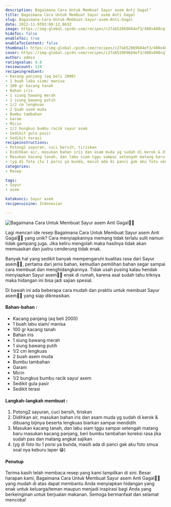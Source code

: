 ```yaml
---
description: Bagaimana Cara Untuk Membuat Sayur asem Anti Gagal"
title: Bagaimana Cara Untuk Membuat Sayur asem Anti Gagal
slug: Bagaimana-Cara-Untuk-Membuat-Sayur-asem-Anti-Gagal
date: 2022-11-9T03:09:12.063Z
image: https://img-global.cpcdn.com/recipes/c27ab52069684ef3/400x400cq70/photo.jpg
hideToc: false
enableToc: true
enableTocContent: false
thumbnail: https://img-global.cpcdn.com/recipes/c27ab52069684ef3/400x400cq70/photo.jpg
cover: https://img-global.cpcdn.com/recipes/c27ab52069684ef3/400x400cq70/photo.jpg
author: admin
ratingvalue: 4.8
reviewcount: 124
recipeingredient:
- Kacang panjang (aq beli 2000)
- 1 buah labu siam/ manisa
- 100 gr kacang tanah
- Bahan iris
- 1 siung bawang merah
- 1 siung bawang putih
- 1/2 cm lengkuas
- 2 buah asem muda
- Bumbu tambahan
- Garam
- Micin
- 1/2 bungkus bumbu racik sayur asem
- Sedikit gula pasir
- Sedikit terasi
recipeinstructions:
- Potong2 sayuran, cuci bersih, tiriskan
- Didihkan air, masukan bahan iris dan asam muda yg sudah di kerok & dibuang bijinya beserta lengkuas biarkan sampai mendidih
- Masukan kacang tanah, dan labu siam tggu sampai setengah matang baru masukan kacang panjang, beri bumbu tambahan koreksi rasa jika sudah pas dan matang angkat sajikan
- (yg di foto itu 1 porsi ya bunda, masih ada di panci gak aku foto smua soal nya keburu laper 😁)
categories:
- Resep

tags:
- Sayur
- asem

katakunci: Sayur asem
recipecuisine: Indonesian

---
```


![Bagaimana Cara Untuk Membuat Sayur asem Anti Gagal👩‍🍳](https://img-global.cpcdn.com/recipes/c27ab52069684ef3/400x400cq70/photo.jpg)

Lagi mencari ide resep Bagaimana Cara Untuk Membuat Sayur asem Anti Gagal👩‍🍳 yang unik? Cara menyiapkannya memang tidak terlalu sulit namun tidak gampang juga. Jika keliru mengolah maka hasilnya tidak akan memuaskan dan justru cenderung tidak enak.

Banyak hal yang sedikit banyak mempengaruhi kualitas rasa dari Sayur asem👩‍🍳, pertama dari jenis bahan, kemudian pemilihan bahan segar sampai cara membuat dan menghidangkannya. Tidak usah pusing kalau hendak menyiapkan Sayur asem👩‍🍳 enak di rumah, karena asal sudah tahu triknya maka hidangan ini bisa jadi sajian spesial.

Di bawah ini ada beberapa cara mudah dan praktis untuk membuat Sayur asem👩‍🍳 yang siap dikreasikan.

<!--inarticleads1-->

#### Bahan-bahan :

- Kacang panjang (aq beli 2000)
- 1 buah labu siam/ manisa
- 100 gr kacang tanah
- Bahan iris
- 1 siung bawang merah
- 1 siung bawang putih
- 1/2 cm lengkuas
- 2 buah asem muda
- Bumbu tambahan
- Garam
- Micin
- 1/2 bungkus bumbu racik sayur asem
- Sedikit gula pasir
- Sedikit terasi

<!--inarticleads2-->

#### Langkah-langkah membuat :

1. Potong2 sayuran, cuci bersih, tiriskan
1. Didihkan air, masukan bahan iris dan asam muda yg sudah di kerok & dibuang bijinya beserta lengkuas biarkan sampai mendidih
1. Masukan kacang tanah, dan labu siam tggu sampai setengah matang baru masukan kacang panjang, beri bumbu tambahan koreksi rasa jika sudah pas dan matang angkat sajikan
1. (yg di foto itu 1 porsi ya bunda, masih ada di panci gak aku foto smua soal nya keburu laper 😁)

#### Penutup

Terima kasih telah membaca resep yang kami tampilkan di sini. Besar harapan kami, Bagaimana Cara Untuk Membuat Sayur asem Anti Gagal👩‍🍳 yang mudah di atas dapat membantu Anda menyiapkan hidangan yang enak untuk keluarga/teman maupun menjadi inspirasi bagi Anda yang berkeinginan untuk berjualan makanan. Semoga bermanfaat dan selamat mencoba!